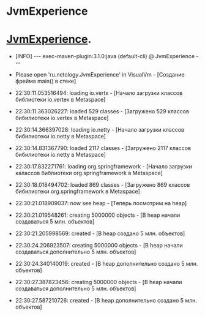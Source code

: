 # JvmExperience
# [JvmExperience](https://github.com/kirrag/jvm-visualvm-experience).

* [INFO] --- exec-maven-plugin:3.1.0:java (default-cli) @ JvmExperience ---

* Please open 'ru.netology.JvmExperience' in VisualVm - [Создание фрейма main() в стеке]

* 22:30:11.053516494: loading io.vertx - [Начало загрузки классов библиотеки io.vertex в Metaspace]

* 22:30:11.363026227: loaded 529 classes - [Загружено 529 классов бибилиотеки io.vertex в Metaspace]

* 22:30:14.366397028: loading io.netty - [Начало загрузки классов бибилиотеки io.netty в Metaspace]

* 22:30:14.831367790: loaded 2117 classes - [Загружено 2117 классов бибилиотеки io.netty в Metaspace]

* 22:30:17.832271761: loading org.springframework - [Начало загрузки калассов библиотеки org.springframework в Metaspace]

* 22:30:18.018494702: loaded 869 classes - [Загружено 869 классов бибилиотеки org.springframework в Metaspace]

* 22:30:21.018909037: now see heap - [Теперь посмотрим на heap]

* 22:30:21.019548261: creating 5000000 objects - [В heap начали создаваться 5 млн. объектов]

* 22:30:21.205998569: created - [В heap создано 5 млн. объектов]

* 22:30:24.206923507: creating 5000000 objects - [В heap начали создаваться дополнительно 5 млн. объектов]

* 22:30:24.340140019: created - [В heap дополнительно создано 5 млн. объектов]

* 22:30:27.387823456: creating 5000000 objects - [В heap начали создаваться дополнительно 5 млн. объектов]

* 22:30:27.587210726: created - [В heap дополнительно создано 5 млн. объектов]
